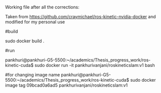Working file after all the corrections:

Taken from https://github.com/craymichael/ros-kinetic-nvidia-docker and modified for my personal use
 
#build

sudo docker build .

#run

pankhuri@pankhuri-G5-5500:~/academics/Thesis_progress_work/ros-kinetic-cuda$ sudo docker run -it pankhurivanjani/roskineticslam:v1 bash

#for changing image name 
pankhuri@pankhuri-G5-5500:~/academics/Thesis_progress_work/ros-kinetic-cuda$ sudo docker image tag 09bcad0a6ad5 pankhurivanjani/roskineticslam:v1
